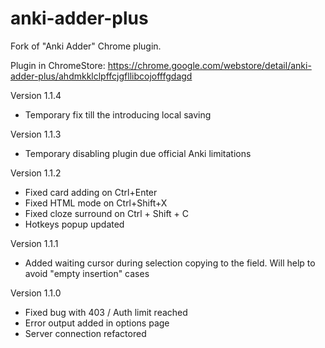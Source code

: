 # anki-adder-plus
Fork of "Anki Adder" Chrome plugin.

Plugin in ChromeStore: https://chrome.google.com/webstore/detail/anki-adder-plus/ahdmkklclpffcjgfllibcojofffgdagd 

Version 1.1.4
- Temporary fix till the introducing local saving

Version 1.1.3
- Temporary disabling plugin due official Anki limitations

Version 1.1.2
- Fixed card adding on Ctrl+Enter
- Fixed HTML mode on Ctrl+Shift+X
- Fixed cloze surround on Ctrl + Shift + C
- Hotkeys popup updated

Version 1.1.1
- Added waiting cursor during selection copying to the field. Will help to avoid "empty insertion" cases

Version 1.1.0
- Fixed bug with 403 / Auth limit reached
- Error output added in options page
- Server connection refactored
